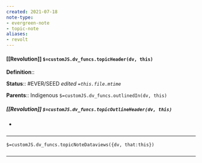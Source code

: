 ```yaml
---
created: 2021-07-18
note-type: 
- evergreen-note
- topic-note
aliases:
- revolt
---
```

 
#### [[Revolution]] `$=customJS.dv_funcs.topicHeader(dv, this)`


**Definition**::

**Status**::  #EVER/SEED 
*edited `=this.file.mtime`*

**Parents**:: Indigenous
`$=customJS.dv_funcs.outlinedIn(dv, this)`

##### [[Revolution]] `$=customJS.dv_funcs.topicOutlineHeader(dv, this)`
- 

### <hr class="dataviews"/>

`$=customJS.dv_funcs.topicNoteDataviews({dv, that:this})`


### <hr class="references"/>